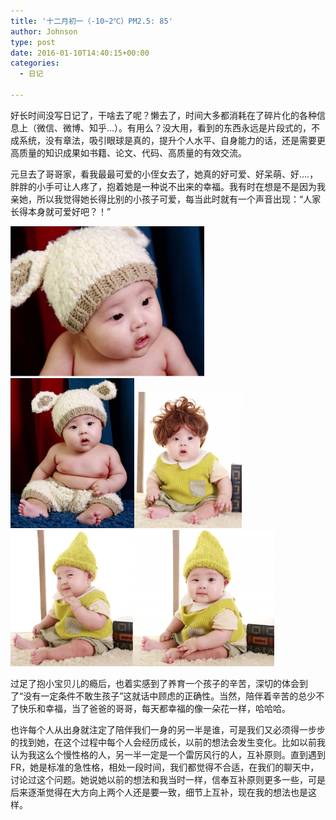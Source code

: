 ```yaml
---
title: '十二月初一（-10~2℃）PM2.5: 85'
author: Johnson
type: post
date: 2016-01-10T14:40:15+00:00
categories:
  - 日记

---
```

好长时间没写日记了，干啥去了呢？懒去了，时间大多都消耗在了碎片化的各种信息上（微信、微博、知乎&#8230;）。有用么？没大用，看到的东西永远是片段式的，不成系统，没有章法，吸引眼球是真的，提升个人水平、自身能力的话，还是需要更高质量的知识成果如书籍、论文、代码、高质量的有效交流。

元旦去了哥哥家，看我最最可爱的小侄女去了，她真的好可爱、好呆萌、好&#8230;.，胖胖的小手可让人疼了，抱着她是一种说不出来的幸福。我有时在想是不是因为我亲她，所以我觉得她长得比别的小孩子可爱，每当此时就有一个声音出现：“人家长得本身就可爱好吧？！”

[<img style="background-image: none; padding-top: 0px; padding-left: 0px; display: inline; padding-right: 0px; border-width: 0px;" title="80222740380167065" src="/images/1.jpg" alt="80222740380167065" width="310" height="240" border="0" />][1][<img style="background-image: none; padding-top: 0px; padding-left: 0px; display: inline; padding-right: 0px; border-width: 0px;" title="318246050291475113" src="/images/2.jpg" alt="318246050291475113" width="198" height="240" border="0" />][2][<img style="background-image: none; padding-top: 0px; padding-left: 0px; display: inline; padding-right: 0px; border-width: 0px;" title="529181305337512659" src="/images/4.jpg" alt="529181305337512659" width="172" height="218" border="0" />][3][<img style="background-image: none; padding-top: 0px; padding-left: 0px; display: inline; padding-right: 0px; border-width: 0px;" title="340900869906370813" src="/images/3.jpg" alt="340900869906370813" width="196" height="218" border="0" />][4][<img style="background-image: none; padding-top: 0px; padding-left: 0px; display: inline; padding-right: 0px; border-width: 0px;" title="569549551240346127" src="/images/5.jpg" alt="569549551240346127" width="226" height="218" border="0" />][5]

<div align="right">
  <!--more-->
</div>

过足了抱小宝贝儿的瘾后，也着实感到了养育一个孩子的辛苦，深切的体会到了“没有一定条件不敢生孩子”这就话中顾虑的正确性。当然，陪伴着辛苦的总少不了快乐和幸福，当了爸爸的哥哥，每天都幸福的像一朵花一样，哈哈哈。

也许每个人从出身就注定了陪伴我们一身的另一半是谁，可是我们又必须得一步步的找到她，在这个过程中每个人会经历成长，以前的想法会发生变化。比如以前我认为我这么个慢性格的人，另一半一定是一个雷厉风行的人，互补原则。直到遇到FR，她是标准的急性格，相处一段时间，我们都觉得不合适，在我们的聊天中，讨论过这个问题。她说她以前的想法和我当时一样，信奉互补原则更多一些，可是后来逐渐觉得在大方向上两个人还是要一致，细节上互补，现在我的想法也是这样。

 [1]: /image/1.jpg
 [2]: /image/2.jpg
 [3]: /image/4.jpg
 [4]: /image/3.jpg
 [5]: /image/5.jpg
